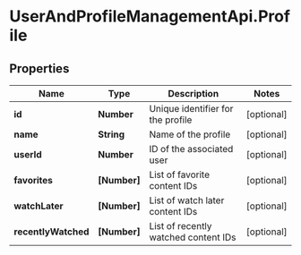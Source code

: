 # UserAndProfileManagementApi.Profile

## Properties
Name | Type | Description | Notes
------------ | ------------- | ------------- | -------------
**id** | **Number** | Unique identifier for the profile | [optional] 
**name** | **String** | Name of the profile | [optional] 
**userId** | **Number** | ID of the associated user | [optional] 
**favorites** | **[Number]** | List of favorite content IDs | [optional] 
**watchLater** | **[Number]** | List of watch later content IDs | [optional] 
**recentlyWatched** | **[Number]** | List of recently watched content IDs | [optional] 
